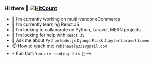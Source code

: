 ### Hi there 👋 [![HitCount](http://hits.dwyl.com/AwaleRohin/AwaleRohin.svg)](http://hits.dwyl.com/AwaleRohin/AwaleRohin)


- 🔭 I’m currently working on multi-vendor eCommerce
- 🌱 I’m currently learning React JS
- 👯 I’m looking to collaborate on Python, Laravel, MERN projects
- 🤔 I’m looking for help with `React JS`
- 💬 Ask me about `Python` `Node.js` `Django` `Flask` `Jupyter` `Laravel` `Lumen`
- 📫 How to reach me: `rohinawale331@gmail.com`
- ⚡ Fun fact:  `You are reading this 🙂`
-->
